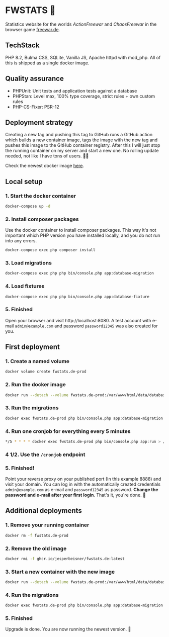 # FWSTATS 🚀

Statistics website for the worlds _ActionFreewar_ and _ChaosFreewar_ in the browser game [freewar.de](https://www.freewar.de).

## TechStack

PHP 8.2, Bulma CSS, SQLite, Vanilla JS, Apache httpd with mod_php. All of this is shipped as a single docker image. 

## Quality assurance

- PHPUnit: Unit tests and application tests against a database
- PHPStan: Level max, 100% type coverage, strict rules + own custom rules
- PHP-CS-Fixer: PSR-12

## Deployment strategy

Creating a new tag and pushing this tag to GitHub runs a GitHub action which builds a new container image, tags the image with the new tag and pushes this image to the GitHub container registry.
After this I will just stop the running container on my server and start a new one.
No rolling update needed, not like I have tons of users. 🤷‍♂️

Check the newest docker image [here](https://github.com/jesperbeisner/fwstats.de/pkgs/container/fwstats.de).

## Local setup

### 1. Start the docker container

```bash
docker-compose up -d
```

### 2. Install composer packages

Use the docker container to install composer packages. This way it's not important which PHP version you have installed locally, and you do not run into any errors.

```bash
docker-compose exec php composer install
```

### 3. Load migrations

```bash
docker-compose exec php php bin/console.php app:database-migration
```

### 4. Load fixtures

```bash
docker-compose exec php php bin/console.php app:database-fixture
```

### 5. Finished

Open your browser and visit http://localhost:8080. A test account with e-mail `admin@example.com` and password `password12345` was also created for you.


## First deployment


### 1. Create a named volume

```bash
docker volume create fwstats.de-prod
```

### 2. Run the docker image
```bash
docker run --detach --volume fwstats.de-prod:/var/www/html/data/database --publish 8888:80 --name fwstats.de-prod ghcr.io/jesperbeisner/fwstats.de:latest
```

### 3. Run the migrations
```bash
docker exec fwstats.de-prod php bin/console.php app:database-migration
```

### 4. Run one cronjob for everything every 5 minutes
```bash
*/5 * * * * docker exec fwstats.de-prod php bin/console.php app:run > /dev/null 2>&1 
```

### 4 1/2. Use the `/cronjob` endpoint


### 5. Finished!

Point your reverse proxy on your published port (In this example 8888) and visit your domain. You can log in with the automatically created credentials `admin@example.com` as e-mail and `password12345` as password. **Change the password and e-mail after your first login**.  That's it, you're done. 🚀

## Additional deployments

### 1. Remove your running container

```bash
docker rm -f fwstats.de-prod
```

### 2. Remove the old image

```bash
docker rmi -f ghcr.io/jesperbeisner/fwstats.de:latest
```

### 3. Start a new container with the new image

```bash
docker run --detach --volume fwstats.de-prod:/var/www/html/data/database --publish 8888:80 --name fwstats.de-prod ghcr.io/jesperbeisner/fwstats.de:latest
```

### 4. Run the migrations

```bash
docker exec fwstats.de-prod php bin/console.php app:database-migration
```

### 5. Finished

Upgrade is done. You are now running the newest version. 🚀
